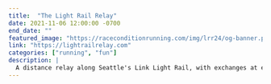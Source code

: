 ```yaml
---
title:  "The Light Rail Relay"
date: 2021-11-06 12:00:00 -0700
end_date: ""
featured_image: "https://raceconditionrunning.com/img/lrr24/og-banner.png"
link: "https://lightrailrelay.com"
categories: ["running", "fun"]
description: |
  A distance relay along Seattle's Link Light Rail, with exchanges at each station. I direct the event; plotting the route, making batons, and inviting people. Participation has grown over the years, and hit 130 runners in 2024. The open, unmarked 38 mile urban course means the map is critical. In 2024, I integrated live train arrivals information and built custom tiles from Openstreetmap data to include water fountains, restrooms and other runner-focused features.
---
```

